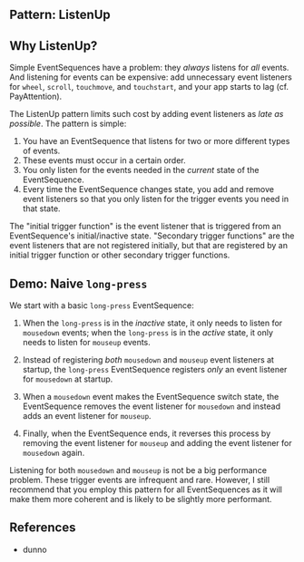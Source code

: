 ## Pattern: ListenUp

## Why ListenUp?

Simple EventSequences have a problem: they *always* listens for *all* events. And listening for events can be expensive: add unnecessary event listeners for `wheel`, `scroll`, `touchmove`, and `touchstart`, and your app starts to lag (cf. PayAttention). 

The ListenUp pattern limits such cost by adding event listeners as *late as possible*. The pattern is simple: 
1. You have an EventSequence that listens for two or more different types of events. 
2. These events must occur in a certain order. 
3. You only listen for the events needed in the *current* state of the EventSequence.
4. Every time the EventSequence changes state, you add and remove event listeners so that you only listen for the trigger events you need in that state.

The "initial trigger function" is the event listener that is triggered from an EventSequence's initial/inactive state. "Secondary trigger functions" are the event listeners that are not registered initially, but that are registered by an initial trigger function or other secondary trigger functions.

## Demo: Naive `long-press`

We start with a basic `long-press` EventSequence:

1. When the `long-press` is in the *inactive* state, it only needs to listen for `mousedown` events; when the `long-press` is in the *active* state, it only needs to listen for `mouseup` events. 

2. Instead of registering *both* `mousedown` and `mouseup` event listeners at startup, the `long-press` EventSequence registers *only* an event listener for `mousedown` at startup.

3. When a `mousedown` event makes the EventSequence switch state, the EventSequence removes the event listener for `mousedown` and instead adds an event listener for `mouseup`.

4. Finally, when the EventSequence ends, it reverses this process by removing the event listener for `mouseup` and adding the event listener for `mousedown` again. 

<pretty-printer href="./demo/long-press-ListenUp.js"></pretty-printer>

Listening for both `mousedown` and `mouseup` is not be a big performance problem. These trigger events are infrequent and rare. However, I still recommend that you employ this pattern for all EventSequences as it will make them more coherent and is likely to be slightly more performant.

## References

 * dunno
